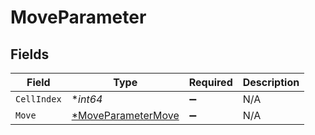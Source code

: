 # MoveParameter


## Fields

| Field                                                          | Type                                                           | Required                                                       | Description                                                    |
| -------------------------------------------------------------- | -------------------------------------------------------------- | -------------------------------------------------------------- | -------------------------------------------------------------- |
| `CellIndex`                                                    | **int64*                                                       | :heavy_minus_sign:                                             | N/A                                                            |
| `Move`                                                         | [*MoveParameterMove](../../models/shared/moveparametermove.md) | :heavy_minus_sign:                                             | N/A                                                            |